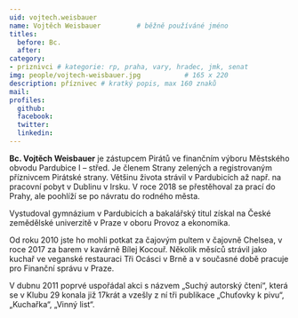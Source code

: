 ```yaml
---
uid: vojtech.weisbauer
name: Vojtěch Weisbauer   		# běžně používáné jméno
titles:
  before: Bc.
  after:
category:
- priznivci # kategorie: rp, praha, vary, hradec, jmk, senat
img: people/vojtech-weisbauer.jpg           # 165 x 220
description: příznivec # kratký popis, max 160 znaků
mail:
profiles:
  github:
  facebook:
  twitter:
  linkedin:
---
```


**Bc. Vojtěch Weisbauer** je zástupcem Pirátů ve finančním výboru Městského obvodu Pardubice I – střed. Je členem Strany zelených a registrovaným příznivcem Pirátské strany. Většinu života strávil v Pardubicích až např. na pracovní pobyt v Dublinu v Irsku. V roce 2018 se přestěhoval za prací do Prahy, ale poohlíží se po návratu do rodného města.

Vystudoval gymnázium v Pardubicích a bakalářský titul získal na České zemědělské univerzitě v Praze v oboru Provoz a ekonomika.

Od roku 2010 jste ho mohli potkat za čajovým pultem v čajovně Chelsea, v roce 2017 za barem v kavárně Bílej Kocouř. Několik měsíců strávil jako kuchař ve veganské restauraci Tři Ocásci v Brně a v současné době pracuje pro Finanční správu v Praze.

V dubnu 2011 poprvé uspořádal akci s názvem „Suchý autorský čtení“, která se v Klubu 29 konala již 17krát a vzešly z ní tři publikace „Chuťovky k pivu“, „Kuchařka“, „Vinný list“.
